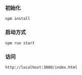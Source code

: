 
### 初始化

```
npm install
```

### 启动方式

```
npm run start
```


### 访问

```
http://localhost:3000/index.html
```